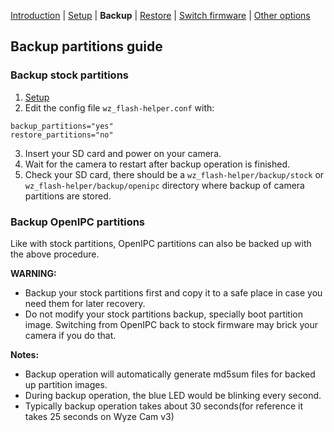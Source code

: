 [Introduction](README.md) | [Setup](README_setup.md) | **Backup** | [Restore](README_restore.md) | [Switch firmware](README_switch_fw.md) | [Other options](README_other_options.md)

## Backup partitions guide


### Backup stock partitions
1. [Setup](README_setup.md)
2. Edit the config file `wz_flash-helper.conf` with:
```
backup_partitions="yes"
restore_partitions="no"
```
3. Insert your SD card and power on your camera.
4. Wait for the camera to restart after backup operation is finished. 
5. Check your SD card, there should be a `wz_flash-helper/backup/stock` or `wz_flash-helper/backup/openipc` directory where backup of camera partitions are stored.


### Backup OpenIPC partitions
Like with stock partitions, OpenIPC partitions can also be backed up with the above procedure.


**WARNING:**
- Backup your stock partitions first and copy it to a safe place in case you need them for later recovery.
- Do not modify your stock partitions backup, specially boot partition image. Switching from OpenIPC back to stock firmware may brick your camera if you do that.

**Notes:**
- Backup operation will automatically generate md5sum files for backed up partition images.
- During backup operation, the blue LED would be blinking every second.
- Typically backup operation takes about 30 seconds(for reference it takes 25 seconds on Wyze Cam v3)
